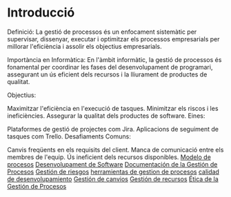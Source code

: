 # Introducció
Definició: La gestió de processos és un enfocament sistemàtic per supervisar, dissenyar, executar i optimitzar els processos empresarials per millorar l'eficiència i assolir els objectius empresarials.

Importància en Informàtica: En l'àmbit informàtic, la gestió de processos és fonamental per coordinar les fases del desenvolupament de programari, assegurant un ús eficient dels recursos i la lliurament de productes de qualitat.

Objectius:

Maximitzar l'eficiència en l'execució de tasques.
Minimitzar els riscos i les ineficiències.
Assegurar la qualitat dels productes de software.
Eines:

Plataformes de gestió de projectes com Jira.
Aplicacions de seguiment de tasques com Trello.
Desafiaments Comuns:

Canvis freqüents en els requisits del client.
Manca de comunicació entre els membres de l'equip.
Ús ineficient dels recursos disponibles.
[Modelo de procesos](02-Model_de_processos.md)
[Desenvolupament de Software](03-Desenvolupament_de_Software.md)
[Documentación de la Gestión de Procesos](04_Documentaci%C3%B3_en_la_Gesti%C3%B3_de_Processos.md)
[Gestión de riesgos](05_Gesti%C3%B3_de_Riscos.md)
[herramientas de gestion de procesos](06_Eines_de_Gesti%C3%B3_de_Processos.md)
[calidad de desenvolupamiento](07_Qualitat_en_el_Desenvolupament_de_Software.md)
[Gestión de canvios](08_Gesti%C3%B3_de_Canvis.md)
[Gestión de recursos](09_Gesti%C3%B3_de_Recursos.md)
[Ética de la Gestión de Procesos](10_%C3%88tica_en_la_Gesti%C3%B3_de_Processos.md)

